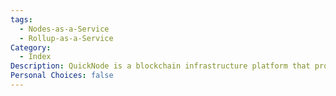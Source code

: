 ```yaml
---
tags:
  - Nodes-as-a-Service
  - Rollup-as-a-Service
Category:
  - Index
Description: QuickNode is a blockchain infrastructure platform that provides fast and reliable access to various blockchain networks via APIs and developer tools.
Personal Choices: false
---
```

